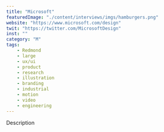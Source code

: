```yaml
---
title: "Microsoft"
featuredImage: "./content/interviews/imgs/hamburgers.png"
website: "https://www.microsoft.com/design"
twit: "https://twitter.com/MicrosoftDesign"
inst: ""
category: "M"
tags:
    - Redmond
    - large
    - ux/ui
    - product
    - research
    - illustration
    - branding
    - industrial
    - motion
    - video
    - engineering
---
```


Description
